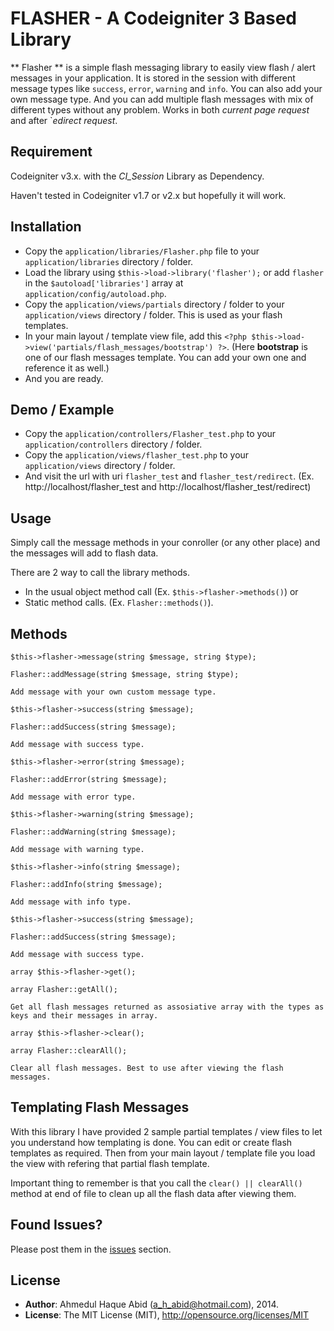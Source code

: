 # FLASHER - A Codeigniter 3 Based Library

** Flasher ** is a simple flash messaging library to easily view flash / alert
messages in your application. It is stored in the session with different message types
like `success`, `error`, `warning` and `info`. You can also add your own message type. 
And you can add multiple flash messages with mix of different types without any problem.
Works in both *current page request* and after `*edirect request*.


## Requirement

Codeigniter v3.x. with the *CI_Session* Library as Dependency.

Haven't tested in Codeigniter v1.7 or v2.x but hopefully it will work.


## Installation

- Copy the `application/libraries/Flasher.php` file to your `application/libraries` directory / folder.
- Load the library using ``$this->load->library('flasher');`` or add `flasher` in the
  ``$autoload['libraries']`` array at ``application/config/autoload.php``.
- Copy the `application/views/partials` directory / folder to your ``application/views`` directory / folder.
  This is used as your flash templates.
- In your main layout / template view file, add this
	``<?php $this->load->view('partials/flash_messages/bootstrap') ?>``. (Here **bootstrap** is 
	one of our flash messages template. You can add your own one and reference it as well.)
- And you are ready.


## Demo / Example

- Copy the `application/controllers/Flasher_test.php` to your ``application/controllers`` directory / folder.
- Copy the `application/views/flasher_test.php` to your ``application/views`` directory / folder.
- And visit the url with uri ``flasher_test`` and ``flasher_test/redirect``.
	(Ex. http://localhost/flasher_test and http://localhost/flasher_test/redirect) 


## Usage

Simply call the message methods in your conroller (or any other place) and 
the messages will add to flash data.

There are 2 way to call the library methods.

- In the usual object method call (Ex. `$this->flasher->methods()`) or
- Static method calls. (Ex. `Flasher::methods()`).


## Methods


``$this->flasher->message(string $message, string $type);``

``Flasher::addMessage(string $message, string $type);``

    Add message with your own custom message type.


``$this->flasher->success(string $message);``

``Flasher::addSuccess(string $message);``

    Add message with success type.


``$this->flasher->error(string $message);``

``Flasher::addError(string $message);``

    Add message with error type.


``$this->flasher->warning(string $message);``

``Flasher::addWarning(string $message);``

    Add message with warning type.


``$this->flasher->info(string $message);``

``Flasher::addInfo(string $message);``

    Add message with info type.


``$this->flasher->success(string $message);``

``Flasher::addSuccess(string $message);``

    Add message with success type.


``array $this->flasher->get();``

``array Flasher::getAll();``

    Get all flash messages returned as assosiative array with the types as keys and their messages in array. 


``array $this->flasher->clear();``

``array Flasher::clearAll();``

    Clear all flash messages. Best to use after viewing the flash messages. 


## Templating Flash Messages

With this library I have provided 2 sample partial templates / view files to let you understand how templating is done. You can edit or create flash templates as required. Then from your main layout / template file you load the view with refering that partial flash template.

Important thing to remember is that you call the ``clear() || clearAll()`` method at end of file to clean up all the flash data after viewing them.


## Found Issues?

Please post them in the [issues](https://github.com/abdmaster/ci_flasher/issues/new) section.


## License

- **Author**: Ahmedul Haque Abid ([a_h_abid@hotmail.com](mailto:a_h_abid@hotmail.com)), 2014.  
- **License**: The MIT License (MIT), http://opensource.org/licenses/MIT